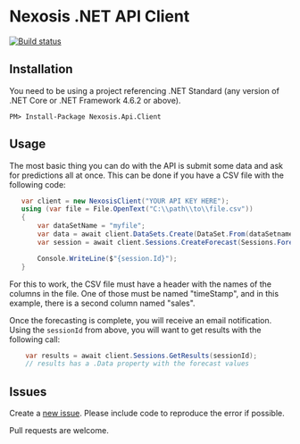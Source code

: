 ﻿# Nexosis .NET API Client


[![Build status](https://ci.appveyor.com/api/projects/status/cl1fac1a0ylggn72?svg=true)](https://ci.appveyor.com/project/Nexosis/nexosisclient-net)

## Installation

You need to be using a project referencing .NET Standard (any version of .NET Core or .NET Framework 4.6.2 or above).

	PM> Install-Package Nexosis.Api.Client 

## Usage

The most basic thing you can do with the API is submit some data and ask for predictions all at once. This can be done if you have a CSV file with the following code:

 ```csharp
    var client = new NexosisClient("YOUR API KEY HERE");
    using (var file = File.OpenText("C:\\path\\to\\file.csv"))
    {
        var dataSetName = "myfile";
        var data = await client.DataSets.Create(DataSet.From(dataSetname, file));
        var session = await client.Sessions.CreateForecast(Sessions.Forecast(dataSetName, DateTimeOffset.Parse("2017-03-25 -0:00"), DateTimeOffset.Parse("2017-04-25 -0:00"), ResultInterval.Day, "sales"));

        Console.WriteLine($"{session.Id}");
    }
 ```
    
 For this to work, the CSV file must have a header with the names of the columns in the file. One of those must be named "timeStamp", and in this example, there is a second column named "sales".
 
 Once the forecasting is complete, you will receive an email notification. Using the `sessionId` from above, you will want to get results with the following call:

 ```csharp
     var results = await client.Sessions.GetResults(sessionId);
     // results has a .Data property with the forecast values
 ```
     
 ## Issues
 
 Create a [new issue](https://github.com/Nexosis/nexosisclient-net/issues/new). Please include code to reproduce the error if possible.

 Pull requests are welcome.
 
